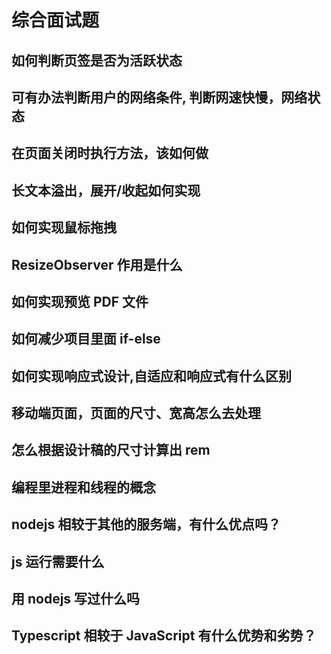# 综合面试题

## 如何判断页签是否为活跃状态

## 可有办法判断用户的网络条件, 判断网速快慢，网络状态

## 在页面关闭时执行方法，该如何做

## 长文本溢出，展开/收起如何实现

## 如何实现鼠标拖拽

## ResizeObserver 作用是什么

## 如何实现预览 PDF 文件

## 如何减少项目里面 if-else

## 如何实现响应式设计,自适应和响应式有什么区别

## 移动端页面，页面的尺寸、宽高怎么去处理

## 怎么根据设计稿的尺寸计算出 rem

## 编程里进程和线程的概念

## nodejs 相较于其他的服务端，有什么优点吗？

## js 运行需要什么

## 用 nodejs 写过什么吗

## Typescript 相较于 JavaScript 有什么优势和劣势？
